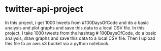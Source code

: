 # twitter-api-project
In this project, i get 1000 tweets from #100DaysOfCode and do a basic analysis and plot graphs and save this data to a local CSV file. In this project, I take 1000 tweets from the hashtag # 100DaysOfCode, do a basic analysis, draw graphs and save this data to a local CSV file. Then I upload this file to an aws s3 bucket via a python notebook.
